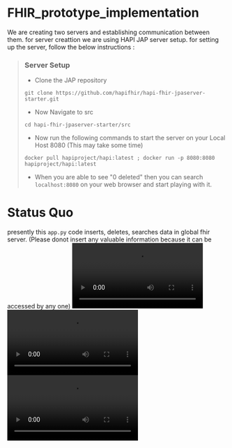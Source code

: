 # FHIR_prototype_implementation
We are creating two servers and establishing communication between them.
for server creattion we are using HAPI JAP server setup.
for setting up the server, follow the below instructions : 
> ### Server Setup
> - Clone the JAP repository
> ```
> git clone https://github.com/hapifhir/hapi-fhir-jpaserver-starter.git
> ```
> - Now Navigate to src
> ```
> cd hapi-fhir-jpaserver-starter/src 
> ```
> - Now run the following commands to start the server on your Local Host 8080 (This may take some time)
> ```
> docker pull hapiproject/hapi:latest ; docker run -p 8080:8080 hapiproject/hapi:latest
> ```
> - When you are able to see "0 deleted" then you can search `localhost:8080` on your web browser and start playing with it.

# Status Quo
presently this `app.py` code inserts, deletes, searches data in global fhir server. (Please donot insert any valuable information because it can be accessed by any one)
![](insertion.webm)
![](view.webm)
![](delete.webm)
